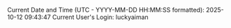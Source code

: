 Current Date and Time (UTC - YYYY-MM-DD HH:MM:SS formatted): 2025-10-12 09:43:47
Current User's Login: luckyaiman
